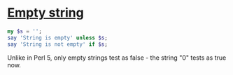 [1]: https://rosettacode.org/wiki/Empty_string

# [Empty string][1]

```raku
my $s = '';
say 'String is empty' unless $s;
say 'String is not empty' if $s;
```


Unlike in Perl 5, only empty strings test as false - the string "0" tests as true now.